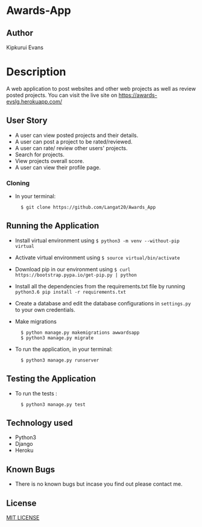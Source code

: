 # Awards-App

## Author
Kipkurui Evans

# Description
A web application to post websites and other web projects as well as review posted projects. You can visit the live site on https://awards-evslg.herokuapp.com/


## User Story

* A user can view posted projects and their details.  
* A user can post a project to be rated/reviewed. 
* A user can rate/ review other users' projects.  
* Search for projects.  
* View projects overall score.
* A user can view their profile page.   

### Cloning
* In your terminal:
        
        $ git clone https://github.com/Langat20/Awards_App

## Running the Application
* Install virtual environment using `$ python3 -m venv --without-pip virtual`

* Activate virtual environment using `$ source virtual/bin/activate`

* Download pip in our environment using `$ curl https://bootstrap.pypa.io/get-pip.py | python`

* Install all the dependencies from the requirements.txt file by running `python3.6 pip install -r requirements.txt`

* Create a database and edit the database configurations in `settings.py` to your own credentials.
* Make migrations

        $ python manage.py makemigrations awwardsapp
        $ python3 manage.py migrate 

* To run the application, in your terminal:

        $ python3 manage.py runserver
        
## Testing the Application
* To run the tests :

        $ python3 manage.py test 


## Technology used

* Python3
* Django
* Heroku


## Known Bugs
* There is no known bugs but incase you find out please contact me.

## License
[MIT LICENSE](./license)
